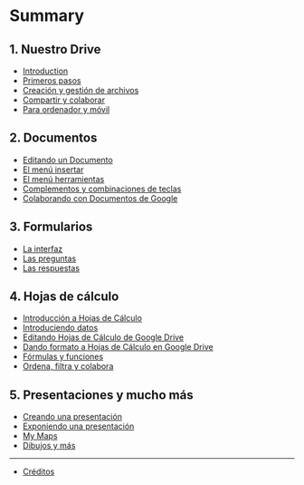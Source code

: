 # Summary

## 1. Nuestro Drive
* [Introduction](README.md)
* [Primeros pasos](primeros-pasos.md)
* [Creación y gestión de archivos](creacion-y-gestion-de-archivos-en-google-drive.md)
* [Compartir y colaborar](compartir-y-colaborar.md)
* [Para ordenador y móvil](para-ordenador-y-movil.md)

## 2. Documentos
* [Editando un Documento](introduccion-a-documentos-de-google.md)
* [El menú insertar](el-menu-insertar.md)
* [El menú herramientas](el-menu-herramientas-en-documentos-de-google.md)
* [Complementos y combinaciones de teclas](complementos-y-combinaciones-de-teclas-en-documentos-de-google.md)
* [Colaborando con Documentos de Google](colaborando-con-documentos-de-google.md)

## 3. Formularios
* [La interfaz](interfaz-de-formularios-de-google.md)
* [Las preguntas](preguntas-de-formularios.md)
* [Las respuestas](respuestas-de-formularios-de-google.md)

## 4. Hojas de cálculo
* [Introducción a Hojas de Cálculo](introduccion-a-hojas-de-calculo-de-google.md)
* [Introduciendo datos](introduciendo-datos-en-hojas-de-calculo-de-google.md)
* [Editando Hojas de Cálculo de Google Drive](editando-hojas-de-calculo-de-google-drive.md)
* [Dando formato a Hojas de Cálculo en Google Drive](dando-formato-a-hojas-de-calculo-en-google-drive.md)
* [Fórmulas y funciones](formulas-y-funciones-en-hojas-de-calculo-en-google-drive.md)
* [Ordena, filtra y colabora](colaborando-con-hojas-de-calculo-de-google.md)

## 5. Presentaciones y mucho más
* [Creando una presentación]()
* [Exponiendo una presentación]()
* [My Maps]()
* [Dibujos y más]()

____
* [Créditos](crditos.md)